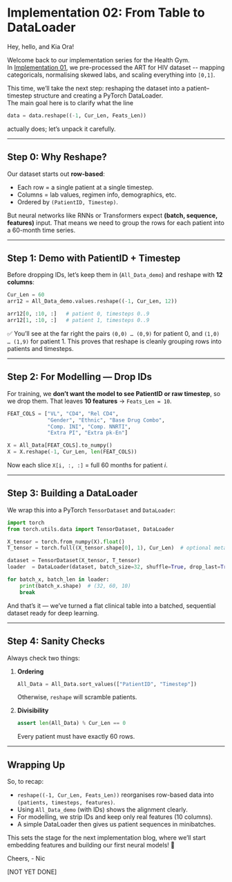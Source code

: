 # Implementation 02: From Table to DataLoader

Hey, hello, and Kia Ora!  

Welcome back to our implementation series for the Health Gym.  
In [Implementation 01](https://github.com/NicKuo-ResearchStuff/Synthetic_Data_Related_Project_Staging/tree/main/chapt3), we pre-processed the ART for HIV dataset -- mapping categoricals, normalising skewed labs, and scaling everything into `[0,1]`.  

This time, we’ll take the next step: reshaping the dataset into a patient–timestep structure and creating a PyTorch DataLoader.  
The main goal here is to clarify what the line

```python
data = data.reshape((-1, Cur_Len, Feats_Len))
````

actually does; let’s unpack it carefully.

---

## Step 0: Why Reshape?

Our dataset starts out **row-based**:

* Each row = a single patient at a single timestep.
* Columns = lab values, regimen info, demographics, etc.
* Ordered by `(PatientID, Timestep)`.

But neural networks like RNNs or Transformers expect **(batch, sequence, features)** input.
That means we need to group the rows for each patient into a 60-month time series.

---

## Step 1: Demo with PatientID + Timestep

Before dropping IDs, let’s keep them in (`All_Data_demo`) and reshape with **12 columns**:

```python
Cur_Len = 60
arr12 = All_Data_demo.values.reshape((-1, Cur_Len, 12))

arr12[0, :10, :]   # patient 0, timesteps 0..9
arr12[1, :10, :]   # patient 1, timesteps 0..9
```

✅ You’ll see at the far right the pairs `(0,0) … (0,9)` for patient 0, and `(1,0) … (1,9)` for patient 1.
This proves that reshape is cleanly grouping rows into patients and timesteps.

---

## Step 2: For Modelling — Drop IDs

For training, we **don’t want the model to see PatientID or raw timestep**, so we drop them.
That leaves **10 features** → `Feats_Len = 10`.

```python
FEAT_COLS = ["VL", "CD4", "Rel CD4",
             "Gender", "Ethnic", "Base Drug Combo",
             "Comp. INI", "Comp. NNRTI",
             "Extra PI", "Extra pk-En"]

X = All_Data[FEAT_COLS].to_numpy()
X = X.reshape(-1, Cur_Len, len(FEAT_COLS))
```

Now each slice `X[i, :, :]` = full 60 months for patient *i*.

---

## Step 3: Building a DataLoader

We wrap this into a PyTorch `TensorDataset` and `DataLoader`:

```python
import torch
from torch.utils.data import TensorDataset, DataLoader

X_tensor = torch.from_numpy(X).float()
T_tensor = torch.full((X_tensor.shape[0], 1), Cur_Len)  # optional metadata

dataset = TensorDataset(X_tensor, T_tensor)
loader  = DataLoader(dataset, batch_size=32, shuffle=True, drop_last=True)

for batch_x, batch_len in loader:
    print(batch_x.shape)  # (32, 60, 10)
    break
```

And that’s it — we’ve turned a flat clinical table into a batched, sequential dataset ready for deep learning.

---

## Step 4: Sanity Checks

Always check two things:

1. **Ordering**

   ```python
   All_Data = All_Data.sort_values(["PatientID", "Timestep"])
   ```

   Otherwise, `reshape` will scramble patients.

2. **Divisibility**

   ```python
   assert len(All_Data) % Cur_Len == 0
   ```

   Every patient must have exactly 60 rows.

---

## Wrapping Up

So, to recap:

* `reshape((-1, Cur_Len, Feats_Len))` reorganises row-based data into `(patients, timesteps, features)`.
* Using `All_Data_demo` (with IDs) shows the alignment clearly.
* For modelling, we strip IDs and keep only real features (10 columns).
* A simple DataLoader then gives us patient sequences in minibatches.

This sets the stage for the next implementation blog, where we’ll start embedding features and building our first neural models! 🚀

Cheers,
\- Nic

[NOT YET DONE]
